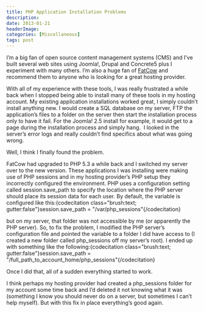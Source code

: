 ```yaml
---
title: PHP Application Installation Problems
description: 
date: 2013-01-21
headerImage: 
categories: [Miscellaneous]
tags: post
---
```


I’m a big fan of open source content management systems (CMS) and I’ve built several web sites using Joomla!, Drupal and Concrete5 plus I experiment with many others. I’m also a huge fan of [FatCow](https://www.fatcow.com/join/index.bml?AffID=607551) and recommend them to anyone who is looking for a great hosting provider.

With all of my experience with these tools, I was really frustrated a while back when I stopped being able to install many of these tools in my hosting account. My existing application installations worked great, I simply couldn’t install anything new. I would create a SQL database on my server, FTP the application’s files to a folder on the server then start the installation process only to have it fail. For the Joomla! 2.5 install for example, it would get to a page during the installation process and simply hang.  I looked in the server’s error logs and really couldn’t find specifics about what was going wrong.

Well, I think I finally found the problem.

FatCow had upgraded to PHP 5.3 a while back and I switched my server over to the new version. These applications I was installing were making use of PHP sessions and in my hosting provider’s PHP setup they incorrectly configured the environment. PHP uses a configuration setting called session.save\_path to specify the location where the PHP server should place its session data for each user. By default, the variable is configured like this:{codecitation class="brush:text; gutter:false"}session.save\_path = "/var/php\_sessions"{/codecitation}

but on my server, that folder was not accessible by me (or apparently the PHP server). So, to fix the problem, I modified the PHP server’s configuration file and pointed the variable to a folder I did have access to (I created a new folder called php\_sessions off my server’s root). I ended up with something like the following:{codecitation class="brush:text; gutter:false"}session.save\_path = "/full\_path\_to\_account\_home/php\_sessions"{/codecitation}

Once I did that, all of a sudden everything started to work.

I think perhaps my hosting provider had created a php\_sessions folder for my account some time back and I’d deleted it not knowing what it was (something I know you should never do on a server, but sometimes I can’t help myself). But with this fix in place everything’s good again.